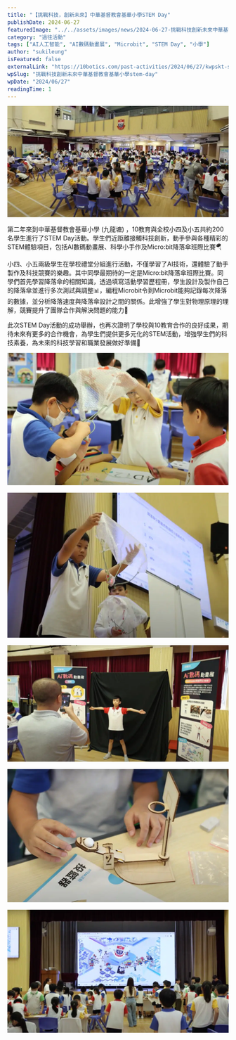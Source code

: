 ```yaml
---
title: "【挑戰科技，創新未來】中華基督教會基華小學STEM Day"
publishDate: 2024-06-27
featuredImage: "../../assets/images/news/2024-06-27-挑戰科技創新未來中華基督教會基華小學stem-day/image1.png"
category: "過往活動"
tags: ["AI人工智能", "AI數碼動畫展", "Microbit", "STEM Day", "小學"]
author: "sukileung"
isFeatured: false
externalLink: "https://10botics.com/past-activities/2024/06/27/kwpskt-stem-day/"
wpSlug: "挑戰科技創新未來中華基督教會基華小學stem-day"
wpDate: "2024/06/27"
readingTime: 1
---
```


![](../../assets/images/news/2024-06-27-挑戰科技創新未來中華基督教會基華小學stem-day/image1.png)

第二年來到中華基督教會基華小學 (九龍塘) ，10教育與全校小四及小五共約200名學生進行了STEM Day活動。學生們近距離接觸科技創新，動手參與各種精彩的STEM體驗項目，包括AI數碼動畫展、科學小手作及Micro:bit降落傘班際比賽🪂

小四、小五兩級學生在學校禮堂分組進行活動，不僅學習了AI技術，還體驗了動手製作及科技競賽的樂趣。其中同學最期待的一定是Micro:bit降落傘班際比賽。同學們首先學習降落傘的相關知識，透過填寫活動學習歷程冊，學生設計及製作自己的降落傘並進行多次測試與調整📊，編程Microbit令到Microbit能夠記錄每次降落的數據，並分析降落速度與降落傘設計之間的關係。此增強了學生對物理原理的理解，競賽提升了團隊合作與解決問題的能力🤝

此次STEM Day活動的成功舉辦，也再次證明了學校與10教育合作的良好成果，期待未來有更多的合作機會，為學生們提供更多元化的STEM活動，增強學生們的科技素養，為未來的科技學習和職業發展做好準備💪

![](../../assets/images/news/2024-06-27-挑戰科技創新未來中華基督教會基華小學stem-day/image2.png)

![](../../assets/images/news/2024-06-27-挑戰科技創新未來中華基督教會基華小學stem-day/image3.png)

![](../../assets/images/news/2024-06-27-挑戰科技創新未來中華基督教會基華小學stem-day/image4.png)

![](../../assets/images/news/2024-06-27-挑戰科技創新未來中華基督教會基華小學stem-day/image5.png)

![](../../assets/images/news/2024-06-27-挑戰科技創新未來中華基督教會基華小學stem-day/image6.png)

###